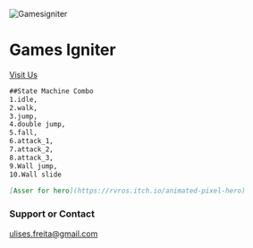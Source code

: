 ![Gamesigniter](https://www.gamesigniter.com/wp-content/uploads/2020/05/gamesigniter-logo-red-280x94-1.png)
# Games Igniter
[Visit Us](https://www.gamesigniter.com/)

```markdown
##State Machine Combo
1.idle,
2.walk,
3.jump,
4.double jump,
5.fall,
6.attack_1, 
7.attack_2, 
8.attack_3,
9.Wall jump,
10.Wall slide
 
[Asser for hero](https://rvros.itch.io/animated-pixel-hero)
```

### Support or Contact
ulises.freita@gmail.com
